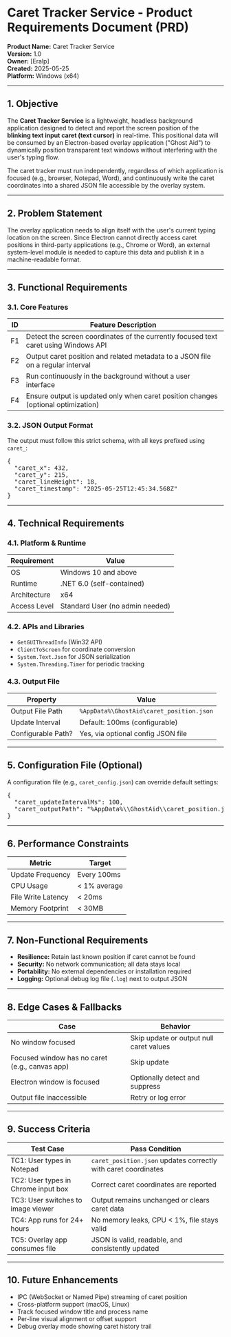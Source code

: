 # Caret Tracker Service - Product Requirements Document (PRD)

**Product Name:** Caret Tracker Service  
**Version:** 1.0  
**Owner:** [Eralp]  
**Created:** 2025-05-25  
**Platform:** Windows (x64)

---

## 1. Objective

The **Caret Tracker Service** is a lightweight, headless background application designed to detect and report the screen position of the **blinking text input caret (text cursor)** in real-time. This positional data will be consumed by an Electron-based overlay application ("Ghost Aid") to dynamically position transparent text windows without interfering with the user's typing flow.

The caret tracker must run independently, regardless of which application is focused (e.g., browser, Notepad, Word), and continuously write the caret coordinates into a shared JSON file accessible by the overlay system.

---

## 2. Problem Statement

The overlay application needs to align itself with the user's current typing location on the screen. Since Electron cannot directly access caret positions in third-party applications (e.g., Chrome or Word), an external system-level module is needed to capture this data and publish it in a machine-readable format.

---

## 3. Functional Requirements

### 3.1. Core Features

| ID  | Feature Description |
|-----|---------------------|
| F1  | Detect the screen coordinates of the currently focused text caret using Windows API |
| F2  | Output caret position and related metadata to a JSON file on a regular interval |
| F3  | Run continuously in the background without a user interface |
| F4  | Ensure output is updated only when caret position changes (optional optimization) |

### 3.2. JSON Output Format

The output must follow this strict schema, with all keys prefixed using `caret_`:

<pre>
{
  "caret_x": 432,
  "caret_y": 215,
  "caret_lineHeight": 18,
  "caret_timestamp": "2025-05-25T12:45:34.568Z"
}
</pre>

---

## 4. Technical Requirements

### 4.1. Platform & Runtime

| Requirement   | Value |
|---------------|-------|
| OS            | Windows 10 and above |
| Runtime       | .NET 6.0 (self-contained) |
| Architecture  | x64 |
| Access Level  | Standard User (no admin needed) |

### 4.2. APIs and Libraries

- `GetGUIThreadInfo` (Win32 API)
- `ClientToScreen` for coordinate conversion
- `System.Text.Json` for JSON serialization
- `System.Threading.Timer` for periodic tracking

### 4.3. Output File

| Property           | Value |
|--------------------|-------|
| Output File Path   | `%AppData%\GhostAid\caret_position.json` |
| Update Interval    | Default: 100ms (configurable) |
| Configurable Path? | Yes, via optional config JSON file |

---

## 5. Configuration File (Optional)

A configuration file (e.g., `caret_config.json`) can override default settings:

<pre>
{
  "caret_updateIntervalMs": 100,
  "caret_outputPath": "%AppData%\\GhostAid\\caret_position.json"
}
</pre>

---

## 6. Performance Constraints

| Metric              | Target |
|---------------------|--------|
| Update Frequency    | Every 100ms |
| CPU Usage           | < 1% average |
| File Write Latency  | < 20ms |
| Memory Footprint    | < 30MB |

---

## 7. Non-Functional Requirements

- **Resilience:** Retain last known position if caret cannot be found  
- **Security:** No network communication; all data stays local  
- **Portability:** No external dependencies or installation required  
- **Logging:** Optional debug log file (`.log`) next to output JSON  

---

## 8. Edge Cases & Fallbacks

| Case | Behavior |
|------|----------|
| No window focused | Skip update or output null caret values |
| Focused window has no caret (e.g., canvas app) | Skip update |
| Electron window is focused | Optionally detect and suppress |
| Output file inaccessible | Retry or log error |

---

## 9. Success Criteria

| Test Case | Pass Condition |
|-----------|----------------|
| TC1: User types in Notepad | `caret_position.json` updates correctly with caret coordinates |
| TC2: User types in Chrome input box | Correct caret coordinates are reported |
| TC3: User switches to image viewer | Output remains unchanged or clears caret data |
| TC4: App runs for 24+ hours | No memory leaks, CPU < 1%, file stays valid |
| TC5: Overlay app consumes file | JSON is valid, readable, and consistently updated |

---

## 10. Future Enhancements

- IPC (WebSocket or Named Pipe) streaming of caret position  
- Cross-platform support (macOS, Linux)  
- Track focused window title and process name  
- Per-line visual alignment or offset support  
- Debug overlay mode showing caret history trail  
